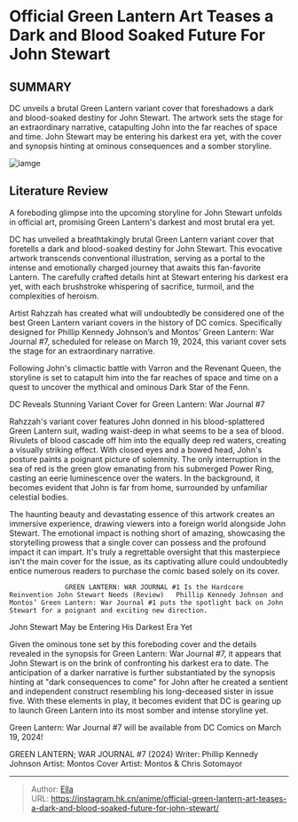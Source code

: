 # Official Green Lantern Art Teases a Dark and Blood Soaked Future For John Stewart


## SUMMARY 



  DC unveils a brutal Green Lantern variant cover that foreshadows a dark and blood-soaked destiny for John Stewart.   The artwork sets the stage for an extraordinary narrative, catapulting John into the far reaches of space and time.   John Stewart may be entering his darkest era yet, with the cover and synopsis hinting at ominous consequences and a somber storyline.  

![iamge](https://static1.srcdn.com/wordpress/wp-content/uploads/2024/01/green-lantern-war-journal-7-variant-cover-featuring-john-standing-in-a-lake-of-blood-with-planets-in-the-background.jpg)

## Literature Review

A foreboding glimpse into the upcoming storyline for John Stewart unfolds in official art, promising Green Lantern&#39;s darkest and most brutal era yet.




DC has unveiled a breathtakingly brutal Green Lantern variant cover that foretells a dark and blood-soaked destiny for John Stewart. This evocative artwork transcends conventional illustration, serving as a portal to the intense and emotionally charged journey that awaits this fan-favorite Lantern. The carefully crafted details hint at Stewart entering his darkest era yet, with each brushstroke whispering of sacrifice, turmoil, and the complexities of heroism.




Artist Rahzzah has created what will undoubtedly be considered one of the best Green Lantern variant covers in the history of DC comics. Specifically designed for Phillip Kennedy Johnson’s and Montos’ Green Lantern: War Journal #7, scheduled for release on March 19, 2024, this variant cover sets the stage for an extraordinary narrative.



          

Following John&#39;s climactic battle with Varron and the Revenant Queen, the storyline is set to catapult him into the far reaches of space and time on a quest to uncover the mythical and ominous Dark Star of the Fenn.


 DC Reveals Stunning Variant Cover for Green Lantern: War Journal #7 
          




Rahzzah&#39;s variant cover features John donned in his blood-splattered Green Lantern suit, wading waist-deep in what seems to be a sea of blood. Rivulets of blood cascade off him into the equally deep red waters, creating a visually striking effect. With closed eyes and a bowed head, John&#39;s posture paints a poignant picture of solemnity. The only interruption in the sea of red is the green glow emanating from his submerged Power Ring, casting an eerie luminescence over the waters. In the background, it becomes evident that John is far from home, surrounded by unfamiliar celestial bodies.

The haunting beauty and devastating essence of this artwork creates an immersive experience, drawing viewers into a foreign world alongside John Stewart. The emotional impact is nothing short of amazing, showcasing the storytelling prowess that a single cover can possess and the profound impact it can impart. It&#39;s truly a regrettable oversight that this masterpiece isn&#39;t the main cover for the issue, as its captivating allure could undoubtedly entice numerous readers to purchase the comic based solely on its cover.




                  GREEN LANTERN: WAR JOURNAL #1 Is the Hardcore Reinvention John Stewart Needs (Review)   Phillip Kennedy Johnson and Montos’ Green Lantern: War Journal #1 puts the spotlight back on John Stewart for a poignant and exciting new direction.   



 John Stewart May be Entering His Darkest Era Yet 
          

Given the ominous tone set by this foreboding cover and the details revealed in the synopsis for Green Lantern: War Journal #7, it appears that John Stewart is on the brink of confronting his darkest era to date. The anticipation of a darker narrative is further substantiated by the synopsis hinting at &#34;dark consequences to come&#34; for John after he created a sentient and independent construct resembling his long-deceased sister in issue five. With these elements in play, it becomes evident that DC is gearing up to launch Green Lantern into its most somber and intense storyline yet.




Green Lantern: War Journal #7 will be available from DC Comics on March 19, 2024!

 GREEN LANTERN; WAR JOURNAL #7 (2024)                  Writer: Phillip Kennedy Johnson   Artist: Montos   Cover Artist: Montos &amp; Chris Sotomayor      




---

> Author: [Ella](https://instagram.hk.cn/)  
> URL: https://instagram.hk.cn/anime/official-green-lantern-art-teases-a-dark-and-blood-soaked-future-for-john-stewart/  

